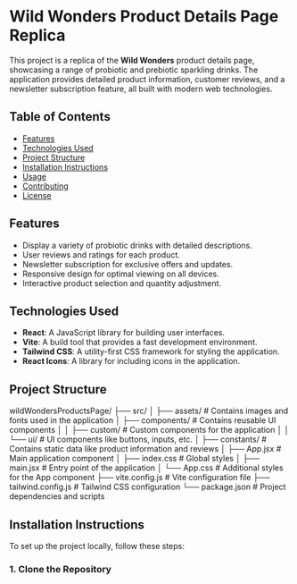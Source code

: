 # Wild Wonders Product Details Page Replica

This project is a replica of the **Wild Wonders** product details page, showcasing a range of probiotic and prebiotic sparkling drinks. The application provides detailed product information, customer reviews, and a newsletter subscription feature, all built with modern web technologies.

## Table of Contents

- [Features](#features)
- [Technologies Used](#technologies-used)
- [Project Structure](#project-structure)
- [Installation Instructions](#installation-instructions)
- [Usage](#usage)
- [Contributing](#contributing)
- [License](#license)

## Features

- Display a variety of probiotic drinks with detailed descriptions.
- User reviews and ratings for each product.
- Newsletter subscription for exclusive offers and updates.
- Responsive design for optimal viewing on all devices.
- Interactive product selection and quantity adjustment.

## Technologies Used

- **React**: A JavaScript library for building user interfaces.
- **Vite**: A build tool that provides a fast development environment.
- **Tailwind CSS**: A utility-first CSS framework for styling the application.
- **React Icons**: A library for including icons in the application.

## Project Structure
wildWondersProductsPage/
├── src/
│ ├── assets/ # Contains images and fonts used in the application
│ ├── components/ # Contains reusable UI components
│ │ ├── custom/ # Custom components for the application
│ │ └── ui/ # UI components like buttons, inputs, etc.
│ ├── constants/ # Contains static data like product information and reviews
│ ├── App.jsx # Main application component
│ ├── index.css # Global styles
│ ├── main.jsx # Entry point of the application
│ └── App.css # Additional styles for the App component
├── vite.config.js # Vite configuration file
├── tailwind.config.js # Tailwind CSS configuration
└── package.json # Project dependencies and scripts


## Installation Instructions

To set up the project locally, follow these steps:

### 1. Clone the Repository
